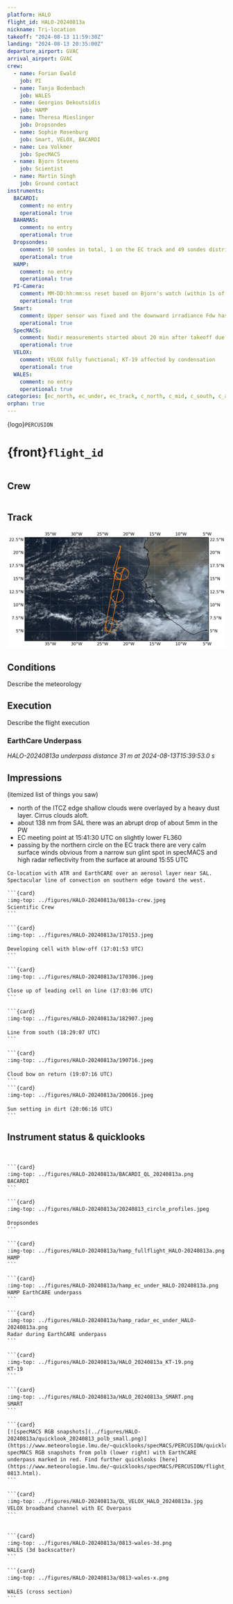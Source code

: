 ```yaml
---
platform: HALO
flight_id: HALO-20240813a
nickname: Tri-location
takeoff: "2024-08-13 11:59:30Z"
landing: "2024-08-13 20:35:00Z"
departure_airport: GVAC
arrival_airport: GVAC
crew:
  - name: Forian Ewald
    job: PI
  - name: Tanja Bodenbach
    job: WALES
  - name: Georgios Dekoutsidis
    job: HAMP
  - name: Theresa Mieslinger
    job: Dropsondes
  - name: Sophie Rosenburg
    job: Smart, VELOX, BACARDI
  - name: Lea Volkmer
    job: SpecMACS
  - name: Bjorn Stevens
    job: Scientist
  - name: Martin Singh
    job: Ground contact
instruments:
  BACARDI:
    comment: no entry
    operational: true
  BAHAMAS:
    comment: no entry
    operational: true
  Dropsondes:
    comment: 50 sondes in total, 1 on the EC track and 49 sondes distributed over 4 circles with 1 launch detect failure in `c_north`
    operational: true
  HAMP:
    comment: no entry
    operational: true
  PI-Camera: 
    comment: MM-DD:hh:mm:ss reset based on Bjorn's watch (within 1s of Bahamas time) betwen DSC_6548 and DSC_6549, year inadvertently set to 2019 
    operational: true
  Smart:
    comment: Upper sensor was fixed and the downward irradiance Fdw has to be corrected. For quicklooks the offset angles have been approximated so Fdw has to be regarded as preliminary.
    operational: true
  SpecMACS:
    comment: Nadir measurements started about 20 min after takeoff due to temperature issues. Some ice on one of the side cameras just before it got dark. Measurements stopped at 20:30 UTC due to darkness.
    operational: true
  VELOX:
    comment: VELOX fully functional; KT-19 affected by condensation
    operational: true
  WALES:
    comment: no entry
    operational: true
categories: [ec_north, ec_under, ec_track, c_north, c_mid, c_south, c_atr, ec_south]
orphan: true
---
```


{logo}`PERCUSION`

# {front}`flight_id`

```{badges}
```

## Crew

```{crew-list}
```

## Track
![track](../figures/HALO-20240813a/HALO-20240813a-track.jpeg)

## Conditions

Describe the meteorology

## Execution

Describe the flight execution

### EarthCare Underpass

*HALO-20240813a underpass distance 31 m at 2024-08-13T15:39:53.0 s*

## Impressions

(itemized list of things you saw)
* north of the ITCZ edge shallow clouds were overlayed by a heavy dust layer. Cirrus clouds aloft.
* about 138 nm from SAL there was an abrupt drop of about 5mm in the PW
* EC meeting point at 15:41:30 UTC on slightly lower FL360
* passing by the northern circle on the EC track there are very calm surface winds obvious from a narrow sun glint spot in specMACS and high radar reflectivity from the surface at around 15:55 UTC

```{note}
Co-location with ATR and EarthCARE over an aerosol layer near SAL. Spectacular line of convection on southern edge toward the west.
```

````{card-carousel} 2
```{card}
:img-top: ../figures/HALO-20240813a/0813a-crew.jpeg
Scientific Crew
```

```{card}
:img-top: ../figures/HALO-20240813a/170153.jpeg

Developing cell with blow-off (17:01:53 UTC)
```

```{card}
:img-top: ../figures/HALO-20240813a/170306.jpeg

Close up of leading cell on line (17:03:06 UTC)
```

```{card}
:img-top: ../figures/HALO-20240813a/182907.jpeg

Line from south (18:29:07 UTC)
```

```{card}
:img-top: ../figures/HALO-20240813a/190716.jpeg

Cloud bow on return (19:07:16 UTC)
```
```{card}
:img-top: ../figures/HALO-20240813a/200616.jpeg

Sun setting in dirt (20:06:16 UTC)
```
````

## Instrument status & quicklooks

```{instrument-table}
```
````{card-carousel} 2

```{card}
:img-top: ../figures/HALO-20240813a/BACARDI_QL_20240813a.png
BACARDI
```

```{card}
:img-top: ../figures/HALO-20240813a/20240813_circle_profiles.jpeg

Dropsondes
```

```{card}
:img-top: ../figures/HALO-20240813a/hamp_fullflight_HALO-20240813a.png
HAMP 
```

```{card}
:img-top: ../figures/HALO-20240813a/hamp_ec_under_HALO-20240813a.png
HAMP EarthCARE underpass
```

```{card}
:img-top: ../figures/HALO-20240813a/hamp_radar_ec_under_HALO-20240813a.png
Radar during EarthCARE underpass
```

```{card}
:img-top: ../figures/HALO-20240813a/HALO_20240813a_KT-19.png
KT-19
```

```{card}
:img-top: ../figures/HALO-20240813a/HALO_20240813a_SMART.png
SMART
```

```{card}
[![specMACS RGB snapshots](../figures/HALO-20240813a/quicklook_20240813_polb_small.png)](https://www.meteorologie.lmu.de/~quicklooks/specMACS/PERCUSION/quicklooks/polcams/quicklook_20240813_polb.png)
specMACS RGB snapshots from polb (lower right) with EarthCARE underpass marked in red. Find further quicklooks [here](https://www.meteorologie.lmu.de/~quicklooks/specMACS/PERCUSION/flight_HALO-0813.html).
```

```{card}
:img-top: ../figures/HALO-20240813a/QL_VELOX_HALO_20240813a.jpg
VELOX broadband channel with EC Overpass
```


```{card}
:img-top: ../figures/HALO-20240813a/0813-wales-3d.png
WALES (3d backscatter)
```

```{card}
:img-top: ../figures/HALO-20240813a/0813-wales-x.png

WALES (cross section)
```

````
